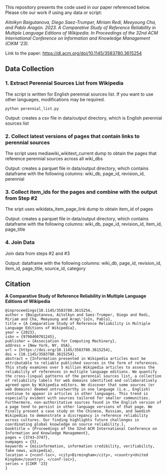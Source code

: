 This repository presents the code used in our paper referenced below. Please cite our work if using any data or script:

<em>Aitolkyn Baigutanova, Diego Saez-Trumper, Miriam Redi, Meeyoung Cha, and Pablo Aragón. 2023. A Comparative Study of Reference Reliability in Multiple Language Editions of Wikipedia. In Proceedings of the 32nd ACM International Conference on Information and Knowledge Management (CIKM '23).</em> 

Link to the paper: https://dl.acm.org/doi/10.1145/3583780.3615254

## Data Collection

### 1. Extract Perennial Sources List from Wikipedia 
The script is written for English perennial sources list. If you want to use other languages, modifications may be required. 

```commandline
python perennial_list.py
```

Output: creates a csv file in data/output directory, which is English perennial sources list


### 2. Collect latest versions of pages that contain links to perennial sources 
The script uses mediawiki_wikitext_current dump to obtain the pages that reference perennial sources across all wiki_dbs
 
Output: creates a parquet file in data/output directory, which contains dataframe with the following columns: wiki_db, page_id, revision_id, perennial


### 3. Collect item_ids for the pages and combine with the output from Step #2
The sript uses wikidata_item_page_link dump to obtain item_id of pages 

Output: creates a parquet file in data/output directory, which contains dataframe with the following columns: wiki_db, page_id, revision_id, item_id, page_title


### 4. Join Data 
Join data from steps #2 and #3 

Output: dataframe with the following columns: wiki_db, page_id, revision_id, item_id, page_title, source_id, category


## Citation
**A Comparative Study of Reference Reliability in Multiple Language Editions of Wikipedia**
```
@inproceedings{10.1145/3583780.3615254,
author = {Baigutanova, Aitolkyn and Saez-Trumper, Diego and Redi, Miriam and Cha, Meeyoung and Arag\'{o}n, Pablo},
title = {A Comparative Study of Reference Reliability in Multiple Language Editions of Wikipedia},
year = {2023},
isbn = {9798400701245},
publisher = {Association for Computing Machinery},
address = {New York, NY, USA},
url = {https://doi.org/10.1145/3583780.3615254},
doi = {10.1145/3583780.3615254},
abstract = {Information presented in Wikipedia articles must be attributable to reliable published sources in the form of references. This study examines over 5 million Wikipedia articles to assess the reliability of references in multiple language editions. We quantify the cross-lingual patterns of the perennial sources list, a collection of reliability labels for web domains identified and collaboratively agreed upon by Wikipedia editors. We discover that some sources (or web domains) deemed untrustworthy in one language (i.e., English) continue to appear in articles in other languages. This trend is especially evident with sources tailored for smaller communities. Furthermore, non-authoritative sources found in the English version of a page tend to persist in other language versions of that page. We finally present a case study on the Chinese, Russian, and Swedish Wikipedias to demonstrate a discrepancy in reference reliability across cultures. Our finding highlights future challenges in coordinating global knowledge on source reliability.},
booktitle = {Proceedings of the 32nd ACM International Conference on Information and Knowledge Management},
pages = {3743–3747},
numpages = {5},
keywords = {misinformation, information credibility, verifiability, fake news, wikipedia},
location = {<conf-loc>, <city>Birmingham</city>, <country>United Kingdom</country>, </conf-loc>},
series = {CIKM '23}
}
```